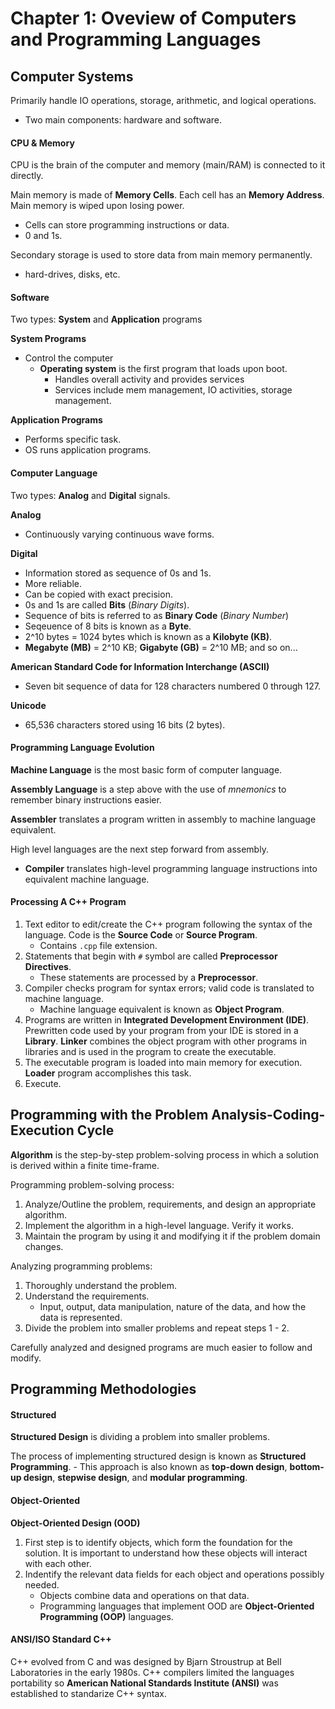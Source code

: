 # Chapter 1: Oveview of Computers and Programming Languages

## Computer Systems

Primarily handle IO operations, storage, arithmetic, and logical operations.
- Two main components: hardware and software.

#### CPU & Memory

CPU is the brain of the computer and memory (main/RAM) is connected to it directly.

Main memory is made of __Memory Cells__. Each cell has an __Memory Address__. Main memory is wiped upon losing power.
- Cells can store programming instructions or data.
- 0 and 1s.

Secondary storage is used to store data from main memory permanently.
- hard-drives, disks, etc.

#### Software

Two types: __System__ and __Application__ programs

__System Programs__
- Control the computer
    - __Operating system__ is the first program that loads upon boot.
        - Handles overall activity and provides services
        - Services include mem management, IO activities, storage management.

__Application Programs__
- Performs specific task.
- OS runs application programs.

#### Computer Language

Two types: __Analog__ and __Digital__ signals.

__Analog__
- Continuously varying continuous wave forms.

__Digital__
- Information stored as sequence of 0s and 1s.
- More reliable.
- Can be copied with exact precision.
- 0s and 1s are called __Bits__ (_Binary Digits_).
- Sequence of bits is referred to as __Binary Code__ (_Binary Number_)
- Seqeuence of 8 bits is known as a __Byte__.
- 2^10 bytes = 1024 bytes which is known as a __Kilobyte (KB)__.
- __Megabyte (MB)__ = 2^10 KB; __Gigabyte (GB)__ = 2^10 MB; and so on...

__American Standard Code for Information Interchange (ASCII)__
- Seven bit sequence of data for 128 characters numbered 0 through 127.

__Unicode__
- 65,536 characters stored using 16 bits (2 bytes).

#### Programming Language Evolution

__Machine Language__ is the most basic form of computer language. 

__Assembly Language__ is a step above with the use of _mnemonics_ to remember binary instructions easier.

__Assembler__ translates a program written in assembly to machine language equivalent.

High level languages are the next step forward from assembly.
- __Compiler__ translates high-level programming language instructions into equivalent machine language.

#### Processing A C++ Program

1. Text editor to edit/create the C++ program following the syntax of the language. Code is the __Source Code__ or __Source Program__.
    - Contains `.cpp` file extension.
2. Statements that begin with `#` symbol are called __Preprocessor Directives__. 
    - These statements are processed by a __Preprocessor__.
3. Compiler checks program for syntax errors; valid code is translated to machine language.
    - Machine language equivalent is known as __Object Program__.
4. Programs are written in __Integrated Development Environment (IDE)__. Prewritten code used by your program from your IDE is stored in a __Library__. __Linker__ combines the object program with other programs in libraries and is used in the program to create the executable. 
5. The executable program is loaded into main memory for execution. __Loader__ program accomplishes this task.
6. Execute.

## Programming with the Problem Analysis-Coding-Execution Cycle

__Algorithm__ is the step-by-step problem-solving process in which a solution is derived within a finite time-frame.

Programming problem-solving process:
1. Analyze/Outline the problem, requirements, and design an appropriate algorithm.
2. Implement the algorithm in a high-level language. Verify it works.
3. Maintain the program by using it and modifying it if the problem domain changes.

Analyzing programming problems:
1. Thoroughly understand the problem.
2. Understand the requirements.
    - Input, output, data manipulation, nature of the data, and how the data is represented.
3. Divide the problem into smaller problems and repeat steps 1 - 2.

Carefully analyzed and designed programs are much easier to follow and modify.

## Programming Methodologies

#### Structured

__Structured Design__ is dividing a problem into smaller problems.

The process of implementing structured design is known as __Structured Programming__.
    - This approach is also known as __top-down design__, __bottom-up design__, __stepwise design__, and __modular programming__.

#### Object-Oriented

__Object-Oriented Design (OOD)__
1. First step is to identify objects, which form the foundation for the solution. It is important to understand how these objects will interact with each other.
2. Indentify the relevant data fields for each object and operations possibly needed.
    - Objects combine data and operations on that data.
    - Programming languages that implement OOD are __Object-Oriented Programming (OOP)__ languages.

#### ANSI/ISO Standard C++

C++ evolved from C and was designed by Bjarn Stroustrup at Bell Laboratories in the early 1980s. C++ compilers limited the languages portability so __American National Standards Institute (ANSI)__ was established to standarize C++ syntax.

